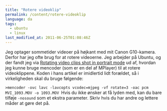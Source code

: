 ```yaml
---
title: "Rotere videoklip"
permalink: /content/rotere-videoklip
language: da
tags:
  - ubuntu
  - linux
last_modified_at: 2011-06-25T01:08:46Z
---
```


Jeg optager sommetider videoer på højkant med mit Canon G10-kamera. Derfor har jeg ofte brug for at rotere videoerne. Jeg arbejder på Ubuntu, og der fandt jeg via [Rotating video clips shot in portrait mode](http://therning.org/niklas/2006/07/rotating-video-clips-shot-in-portrait-mode/) ud af, hvordan jeg kunne bruge mencoder (som er en del af MPlayer) til at rotere videoklippene. Koden i hans artikel er imidlertid lidt forældet, så i virkeligheden skal du bruge følgende: ` `

`>mencoder -ovc lavc -lavcopts vcodec=mjpeg -vf rotate=3 -oac pcm MVI_1093.MOV -o 1093.MOV `Hvis du ikke ønsker at få lyden med, kan du bare tilføje `-nosound` som et ekstra parameter. Skriv hvis du har andre og lettere måder at gøre det på.
